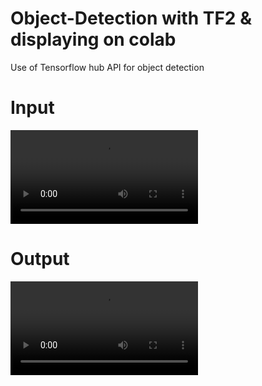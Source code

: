 # Object-Detection with TF2 & displaying on colab

Use of Tensorflow hub API for object detection

# Input
![](/test.mp4)


 # Output
![](/output.mp4)
